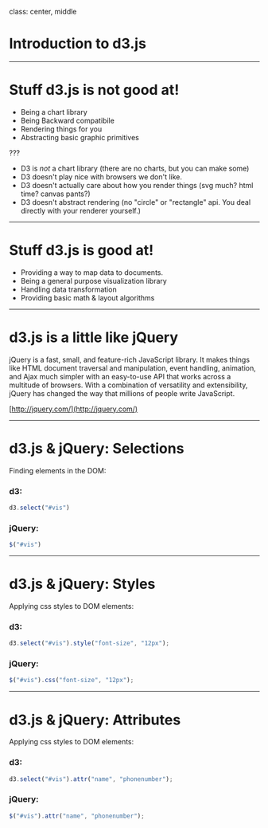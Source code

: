 class: center, middle

# Introduction to d3.js

---
# Stuff d3.js is not good at!

* Being a chart library
* Being Backward compatibile
* Rendering things for you
* Abstracting basic graphic primitives

???

* D3 is *not* a chart library (there are no charts, but you can make some)
* D3 doesn't play nice with browsers we don't like.
* D3 doesn't actually care about how you render things (svg much? html time? canvas pants?)
* D3 doesn't abstract rendering (no "circle" or "rectangle" api. You deal directly with your renderer yourself.)

---

# Stuff d3.js is good at!

* Providing a way to map data to documents.
* Being a general purpose visualization library
* Handling data transformation
* Providing basic math & layout algorithms

---

# d3.js is a little like jQuery

jQuery is a fast, small, and feature-rich JavaScript library. It makes things like HTML document traversal and manipulation, event handling, animation, and Ajax much simpler with an easy-to-use API that works across a multitude of browsers. With a combination of versatility and extensibility, jQuery has changed the way that millions of people write JavaScript.

[http://jquery.com/](http://jquery.com/)

---

# d3.js & jQuery: Selections

Finding elements in the DOM:

### d3:

```javascript
d3.select("#vis")
```

### jQuery:

```javascript
$("#vis")
```

---

# d3.js & jQuery: Styles

Applying css styles to DOM elements:

### d3:

```javascript
d3.select("#vis").style("font-size", "12px");
```

### jQuery:

```javascript
$("#vis").css("font-size", "12px");
```

---

# d3.js & jQuery: Attributes

Applying css styles to DOM elements:

### d3:

```javascript
d3.select("#vis").attr("name", "phonenumber");
```

### jQuery:

```javascript
$("#vis").attr("name", "phonenumber");
```

